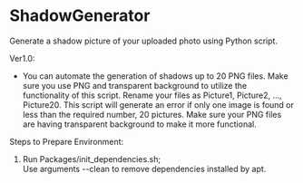 # ShadowGenerator
Generate a shadow picture of your uploaded photo using Python script.

Ver1.0:
- You can automate the generation of shadows up to 20 PNG files. Make sure you use PNG and transparent background to utilize the functionality of this script. Rename your files as Picture1, Picture2, ..., Picture20. This script will generate an error if only one image is found or less than the required number, 20 pictures. Make sure your PNG files are having transparent background to make it more functional.

Steps to Prepare Environment:
1) Run Packages/init_dependencies.sh;	
	Use arguments --clean to remove dependencies installed by apt.
